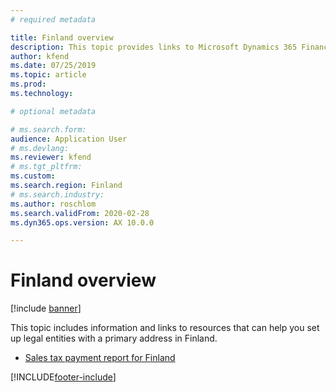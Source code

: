 ```yaml
---
# required metadata

title: Finland overview
description: This topic provides links to Microsoft Dynamics 365 Finance documentation resources for Finland. 
author: kfend
ms.date: 07/25/2019
ms.topic: article
ms.prod: 
ms.technology: 

# optional metadata

# ms.search.form: 
audience: Application User
# ms.devlang: 
ms.reviewer: kfend
# ms.tgt_pltfrm: 
ms.custom: 
ms.search.region: Finland
# ms.search.industry: 
ms.author: roschlom
ms.search.validFrom: 2020-02-28
ms.dyn365.ops.version: AX 10.0.0

---
```


# Finland overview

[!include [banner](../includes/banner.md)]

This topic includes information and links to resources that can help you set up legal entities with a primary address in Finland.

- [Sales tax payment report for Finland](emea-fin-sales-tax-payment-report-finland.md)



[!INCLUDE[footer-include](../../includes/footer-banner.md)]